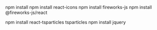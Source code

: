 npm install 
npm install react-icons
npm install fireworks-js
npm install @fireworks-js/react


npm install react-tsparticles tsparticles
npm install jquery
